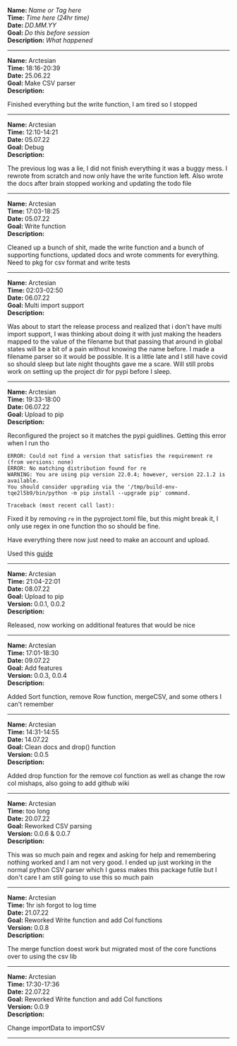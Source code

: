 <strong>Name: </strong><em>Name or Tag here</em>
<br>
<strong>Time: </strong> <em>Time here (24hr time)</em>
<br>
<strong>Date: </strong> <em>DD.MM.YY</em>
<br>
<strong>Goal: </strong> <em>Do this before session </em>
<br>
<strong>Description: </strong> <em>What happened</em>

<hr>

<strong>Name: </strong>Arctesian
<br>
<strong>Time: </strong>18:16-20:39
<br>
<strong>Date: </strong> 25.06.22
<br>
<strong>Goal: </strong> Make CSV parser
<br>
<strong>Description: </strong>

Finished everything but the write function, I am tired so I stopped

<hr>

<strong>Name: </strong>Arctesian
<br>
<strong>Time: </strong>12:10-14:21
<br>
<strong>Date: </strong> 05.07.22
<br>
<strong>Goal: </strong> Debug
<br>
<strong>Description: </strong>

The previous log was a lie, I did not finish everything it was a buggy mess. I rewrote from scratch and now only have the write function left. Also wrote the docs after brain stopped working and updating the todo file

<hr>

<strong>Name: </strong>Arctesian
<br>
<strong>Time: </strong>17:03-18:25
<br>
<strong>Date: </strong> 05.07.22
<br>
<strong>Goal: </strong> Write function
<br>
<strong>Description: </strong>

Cleaned up a bunch of shit, made the write function and a bunch of supporting functions, updated docs and wrote comments for everything. Need to pkg for csv format and write tests

<hr>

<strong>Name: </strong>Arctesian
<br>
<strong>Time: </strong>02:03-02:50
<br>
<strong>Date: </strong> 06.07.22
<br>
<strong>Goal: </strong> Multi import support
<br>
<strong>Description: </strong>

Was about to start the release process and realized that i don't have multi import support, I was thinking about doing it with just making the headers mapped to the value of the filename but that passing that around in global states will be a bit of a pain without knowing the name before. I made a filename parser so it would be possible. It is a little late and I still have covid so should sleep but late night thoughts gave me a scare. Will still probs work on setting up the project dir for pypi before I sleep.

<hr>

<strong>Name: </strong>Arctesian
<br>
<strong>Time: </strong>19:33-18:00
<br>
<strong>Date: </strong> 06.07.22
<br>
<strong>Goal: </strong> Upload to pip
<br>
<strong>Description: </strong>

Reconfigured the project so it matches the pypi guidlines. Getting this error when I run tho

```
ERROR: Could not find a version that satisfies the requirement re (from versions: none)
ERROR: No matching distribution found for re
WARNING: You are using pip version 22.0.4; however, version 22.1.2 is available.
You should consider upgrading via the '/tmp/build-env-tqe2l5b9/bin/python -m pip install --upgrade pip' command.

Traceback (most recent call last):
```

Fixed it by removing `re` in the pyproject.toml file, but this might break it, I only use regex in one function tho so should be fine.

Have everything there now just need to make an account and upload.

Used this [guide](https://www.youtube.com/watch?v=v4bkJef4W94)

<hr>

<strong>Name: </strong>Arctesian
<br>
<strong>Time: </strong>21:04-22:01
<br>
<strong>Date: </strong> 08.07.22
<br>
<strong>Goal: </strong> Upload to pip
<br>
<strong>Version: </strong> 0.0.1, 0.0.2
<br>
<strong>Description: </strong>

Released, now working on additional features that would be nice

<hr>

<strong>Name: </strong>Arctesian
<br>
<strong>Time: </strong>17:01-18:30
<br>
<strong>Date: </strong> 09.07.22
<br>
<strong>Goal: </strong> Add features
<br>
<strong>Version: </strong> 0.0.3, 0.0.4
<br>
<strong>Description: </strong>

Added Sort function, remove Row function, mergeCSV, and some others I can't remember

<hr>

<strong>Name: </strong>Arctesian
<br>
<strong>Time: </strong>14:31-14:55
<br>
<strong>Date: </strong> 14.07.22
<br>
<strong>Goal: </strong> Clean docs and drop() function
<br>
<strong>Version: </strong> 0.0.5
<br>
<strong>Description: </strong>

Added drop function for the remove col function as well as change the row col mishaps, also going to add github wiki

<hr>

<strong>Name: </strong>Arctesian
<br>
<strong>Time: </strong> too long
<br>
<strong>Date: </strong> 20.07.22
<br>
<strong>Goal: </strong> Reworked CSV parsing
<br>
<strong>Version: </strong> 0.0.6 & 0.0.7
<br>
<strong>Description: </strong>

This was so much pain and regex and asking for help and remembering nothing worked and I am not very good. I ended up just working in the normal python CSV parser which I guess makes this package futile but I don't care I am still going to use this so much pain

<hr>

<strong>Name: </strong>Arctesian
<br>
<strong>Time: </strong> 1hr ish forgot to log time
<br>
<strong>Date: </strong> 21.07.22
<br>
<strong>Goal: </strong> Reworked Write function and add Col functions
<br>
<strong>Version: </strong> 0.0.8
<br>
<strong>Description: </strong>

The merge function doest work but migrated most of the core functions over to using the csv lib
<hr>

<strong>Name: </strong>Arctesian
<br>
<strong>Time: </strong> 17:30-17:36
<br>
<strong>Date: </strong> 22.07.22
<br>
<strong>Goal: </strong> Reworked Write function and add Col functions
<br>
<strong>Version: </strong> 0.0.9
<br>
<strong>Description: </strong>

Change importData to importCSV
<hr>
